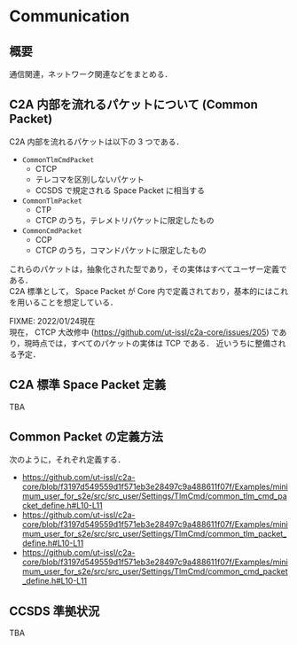 # Communication

## 概要
通信関連，ネットワーク関連などをまとめる．

## C2A 内部を流れるパケットについて (Common Packet)
C2A 内部を流れるパケットは以下の 3 つである．
- `CommonTlmCmdPacket`
  - CTCP
  - テレコマを区別しないパケット
  - CCSDS で規定される Space Packet に相当する
- `CommonTlmPacket`
  - CTP
  - CTCP のうち，テレメトリパケットに限定したもの
- `CommonCmdPacket`
  - CCP
  - CTCP のうち，コマンドパケットに限定したもの

これらのパケットは，抽象化された型であり，その実体はすべてユーザー定義である．  
C2A 標準として， Space Packet が Core 内で定義されており，基本的にはこれを用いることを想定している．



FIXME: 2022/01/24現在  
現在， CTCP 大改修中 (https://github.com/ut-issl/c2a-core/issues/205) であり，現時点では，すべてのパケットの実体は TCP である．
近いうちに整備される予定．

## C2A 標準 Space Packet 定義
TBA


## Common Packet の定義方法
次のように，それぞれ定義する．

- https://github.com/ut-issl/c2a-core/blob/f3197d549559d1f571eb3e28497c9a488611f07f/Examples/minimum_user_for_s2e/src/src_user/Settings/TlmCmd/common_tlm_cmd_packet_define.h#L10-L11
- https://github.com/ut-issl/c2a-core/blob/f3197d549559d1f571eb3e28497c9a488611f07f/Examples/minimum_user_for_s2e/src/src_user/Settings/TlmCmd/common_tlm_packet_define.h#L10-L11
- https://github.com/ut-issl/c2a-core/blob/f3197d549559d1f571eb3e28497c9a488611f07f/Examples/minimum_user_for_s2e/src/src_user/Settings/TlmCmd/common_cmd_packet_define.h#L10-L11


## CCSDS 準拠状況
TBA
